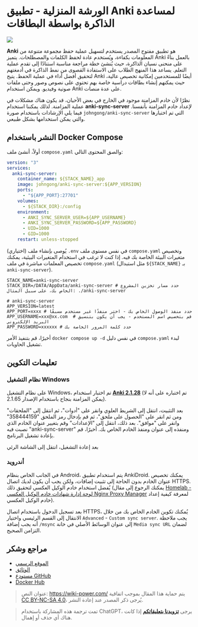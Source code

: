 # الورشة المنزلية - تطبيق Anki لمساعدة الذاكرة بواسطة البطاقات

![](https://img.wiki-power.com/d/wiki-media/img/202306191745527.png)

**Anki** هو تطبيق مفتوح المصدر يستخدم لتسهيل عملية حفظ مجموعة متنوعة من المعلومات بكفاءة، ويُستخدم عادة لحفظ الكلمات والمصطلحات. يتميز Anki بالعمل بناءً على منحنى نسيان الذاكرة، حيث يُنشئ خطة مراجعة مناسبة استنادًا إلى تقدم عملية التعلم. يساعد هذا المنهج الطلاب على الاستفادة القصوى من نمط الذاكرة في أدمغتهم لتحقيق أفضل أداء في عملية الحفظ. يتيح Anki أيضًا للمستخدمين إمكانية تخصيص عالية، حيث يمكنهم إنشاء بطاقات دراسية خاصة بهم تحتوي على نصوص وصور وحتى ملفات صوتية وفيديو. ويمكن استخدام Anki على عدة منصات.

نظرًا لأن خادم المزامنة موجود في الخارج في بعض الأحيان، قد يكون هناك مشكلات في عملية المزامنة. لذلك يمكننا استخدام **anki-sync-server** لإعداد خادم المزامنة بأنفسنا. فيما يلي الإرشادات باستخدام صورة `johngong/anki-sync-server` التي تم اختبارها والتي يمكن استخدامها بشكل طبيعي.

## النشر باستخدام Docker Compose

أولاً، أنشئ ملف `compose.yaml` والصق المحتوى التالي:

```yaml title="compose.yaml"
version: "3"
services:
  anki-sync-server:
    container_name: ${STACK_NAME}_app
    image: johngong/anki-sync-server:${APP_VERSION}
    ports:
      - "${APP_PORT}:27701"
    volumes:
      - ${STACK_DIR}:/config
    environment:
      - ANKI_SYNC_SERVER_USER=${APP_USERNAME}
      - ANKI_SYNC_SERVER_PASSWORD=${APP_PASSWORD}
      - UID=1000
      - GID=1000
    restart: unless-stopped
```

(اختياري) يُوصى بإنشاء ملف `.env` في نفس مستوى ملف `compose.yaml` وتخصيص متغيرات البيئة الخاصة بك فيه. إذا كنت لا ترغب في استخدام المتغيرات البيئية، يمكنك تخصيص المعلمات مباشرة في ملف `compose.yaml` (مثل استبدال `${STACK_NAME}` بـ `anki-sync-server`).

```dotenv title=".env"
STACK_NAME=anki-sync-server
STACK_DIR=/DATA/AppData/anki-sync-server # حدد مسار تخزين المشروع الخاص بك، على سبيل المثال: ./anki-sync-server

# anki-sync-server
APP_VERSION=latest
APP_PORT=xxxx # حدد منفذ الوصول الخاص بك - اختر منفذًا غير مستخدم مسبقًا
APP_USERNAME=xxx@xx.com  # قم بتخصيص اسم المستخدم - يجب أن يكون بتنسيق البريد الإلكتروني
APP_PASSWORD=xxxxxx # حدد كلمة المرور الخاصة بك
```

أخيرًا، قم بتنفيذ الأمر `docker compose up -d` في نفس دليل `compose.yaml` لبدء تشغيل الحاويات.

## تعليمات التكوين

### نظام التشغيل Windows

على نظام التشغيل Windows، تم اختبار استخدام [**Anki 2.1.28**](https://github.com/ankitects/anki/releases/download/2.1.28/anki-2.1.28-windows.exe) (تم اختباره على أنه لا يمكن المزامنة بنجاح باستخدام الإصدار 2.1.65).

بعد التثبيت، انتقل إلى الشريط العلوي وانقر على "أدوات"، ثم انتقل إلى "الملحقات" ومن ثم انقر على "الحصول على ملحق"، ثم قم بإدخال رمز الملحق "358444159" وانقر على "موافق". بعد ذلك، انتقل إلى "الإعدادات" وقم بتغيير عنوان الخادم الذي نصبت فيه "anki-sync-server" ومنفذه إلى عنوان ومنفذ الخادم الخاص بك. أخيرًا، قم بإعادة تشغيل البرنامج.

بعد إعادة التشغيل، انتقل إلى الشاشة الرئي

### أندرويد

في الجانب الخاص بنظام Android، يتم استخدام تطبيق AnkiDroid. يمكنك تخصيص عنوان الخادم بدون الحاجة إلى تثبيت إضافات، ولكن يجب أن يكون لديك اتصال HTTPS. يُفضل استخدام خادم الوكيل العكسي لتحقيق ذلك (يمكنك الرجوع إلى مقال [Homelab - لوحة إدارة شهادات خادم الوكيل العكسي Nginx Proxy Manager](https://wiki-power.com/Homelab-%E5%8F%8D%E4%BB%A3%E8%AF%81%E4%B9%A6%E7%AE%A1%E7%90%86%E9%9D%A2%E6%9D%BFNginxProxyManager/) لمعرفة كيفية إعداد خادم الوكيل العكسي).

بعد تسجيل الدخول باستخدام اتصال HTTPS، يُمكنك تكوين الخادم الخاص بك من خلال الانتقال إلى القسم الرئيسي واختيار `Advanced` - `Custom sync server`. يجب ملاحظة أنه يجب إضافة `/msync` إلى عنوان الوسائط الأصلي في خانة `Media sync URL` لضمان التزامن الصحيح.

## مراجع وشكر

- [الموقع الرسمي](https://apps.ankiweb.net/)
- [الوثائق](https://www.navidrome.org/docs/installation/docker/)
- [مستودع GitHub](https://github.com/ankicommunity/anki-sync-server)
- [Docker Hub](https://hub.docker.com/r/johngong/anki-sync-server)

> عنوان النص: <https://wiki-power.com/>
> يتم حماية هذا المقال بموجب اتفاقية [CC BY-NC-SA 4.0](https://creativecommons.org/licenses/by/4.0/deed.zh)، يُرجى ذكر المصدر عند إعادة النشر.

> تمت ترجمة هذه المشاركة باستخدام ChatGPT، يرجى [**تزويدنا بتعليقاتكم**](https://github.com/linyuxuanlin/Wiki_MkDocs/issues/new) إذا كانت هناك أي حذف أو إهمال.